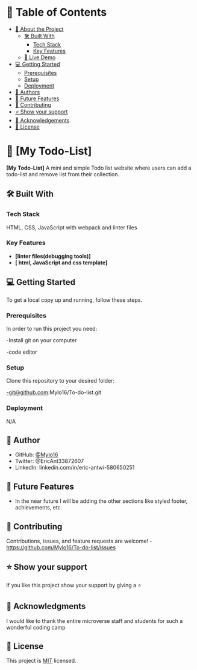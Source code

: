 # 📗 Table of Contents

- [📖 About the Project](#about-project)
  - [🛠 Built With](#built-with)
    - [Tech Stack](#tech-stack)
    - [Key Features](#key-features)
  - [🚀 Live Demo](#live-demo)
- [💻 Getting Started](#getting-started)
  - [Prerequisites](#prerequisites)
  - [Setup](#setup)
  - [Deployment](#triangular_flag_on_post-deployment)
- [👥 Authors](#authors)
- [🔭 Future Features](#future-features)
- [🤝 Contributing](#contributing)
- [⭐️ Show your support](#support)
- [🙏 Acknowledgements](#acknowledgements)
- [📝 License](#license)

# 📖 [My Todo-List] <a name="about-project"></a>

**[My Todo-List]** A mini and simple Todo list website where users can add a todo-list and remove list from their collection.

## 🛠 Built With <a name="built-with"></a>

### Tech Stack <a name="tech-stack"></a>

HTML, CSS, JavaScript with webpack and linter files

### Key Features <a name="key-features"></a>

- **[linter files(debugging tools)]**
- **[ html, JavaScript and css template]**



## 💻 Getting Started <a name="getting-started"></a>

To get a local copy up and running, follow these steps.

### Prerequisites

In order to run this project you need:

-Install git on your computer

-code editor


### Setup

Clone this repository to your desired folder:

-git@github.com:Mylo16/To-do-list.git

### Deployment

N/A


## 👥 Author <a name="authors"></a>


- GitHub: [@Mylo16](https://github.com/Mylo16)
- Twitter: @EricAnt33872607
- LinkedIn: linkedin.com/in/eric-antwi-580650251

## 🔭 Future Features <a name="future-features"></a>

- In the near future I will be adding the other sections like styled footer, achievements, etc

## 🤝 Contributing <a name="contributing"></a>

Contributions, issues, and feature requests are welcome!
-https://github.com/Mylo16/To-do-list/issues

## ⭐️ Show your support <a name="support"></a>

If you like this project show your support by giving a ⭐️

## 🙏 Acknowledgments <a name="acknowledgements"></a>

I would like to thank the entire microverse staff and students for such a wonderful coding camp

## 📝 License <a name="license"></a>

This project is [MIT](./MIT.md) licensed.
